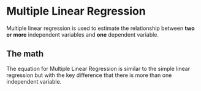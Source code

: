 # Multiple Linear Regression

Multiple linear regression is used to estimate the relationship between **two or more** independent variables and **one** dependent variable.  

## The math

The equation for Multiple Linear Regression is similar to the simple linear regression but with the key difference that there is more than one independent variable.  

